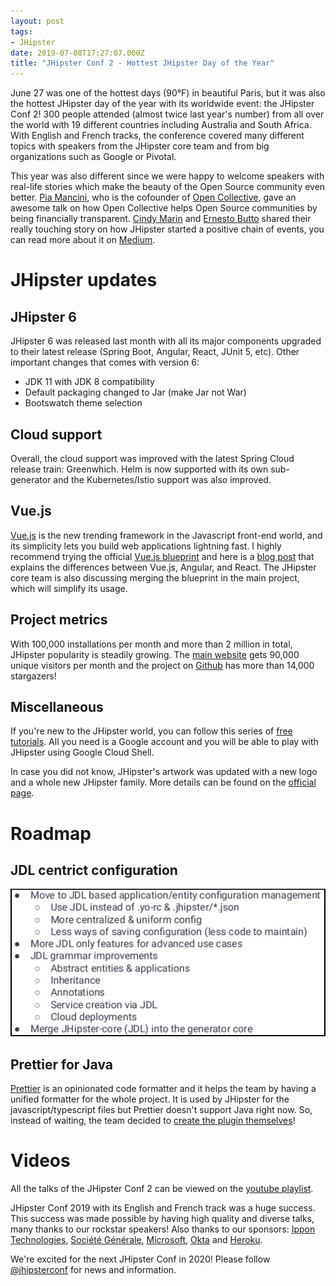 ```yaml
---
layout: post
tags:
- JHipster
date: 2019-07-08T17:27:07.000Z
title: "JHipster Conf 2 - Hottest JHipster Day of the Year"
---
```


June 27 was one of the hottest days (90°F) in beautiful Paris, but it was also the hottest JHipster day of the year with its worldwide event: the JHipster Conf 2! 300 people attended (almost twice last year's number) from all over the world with 19 different countries including Australia and South Africa. With English and French tracks, the conference covered many different topics with speakers from the JHipster core team and from big organizations such as Google or Pivotal.

This year was also different since we were happy to welcome speakers with real-life stories which make the beauty of the Open Source community even better. [Pia Mancini](https://twitter.com/piamancini), who is the cofounder of [Open Collective](https://opencollective.com/), gave an awesome talk on how Open Collective helps Open Source communities by being financially transparent. [Cindy Marin](https://twitter.com/laslorma) and [Ernesto Butto](https://twitter.com/poolebu) shared their really touching story on how JHipster started a positive chain of events, you can read more about it on [Medium](https://medium.com/@ernesto_31246/a-thank-you-letter-to-the-jhipster-team-7397ad8a09fb).

# JHipster updates 

## JHipster 6

JHipster 6 was released last month with all its major components upgraded to their latest release (Spring Boot, Angular, React, JUnit 5, etc).
Other important changes that comes with version 6:
- JDK 11 with JDK 8 compatibility
- Default packaging changed to Jar (make Jar not War)
- Bootswatch theme selection

## Cloud support

Overall, the cloud support was improved with the latest Spring Cloud release train: Greenwhich. Helm is now supported with its own sub-generator and the Kubernetes/Istio support was also improved.

## Vue.js

[Vue.js](https://vuejs.org/) is the new trending framework in the Javascript front-end world, and its simplicity lets you build web applications lightning fast. I highly recommend trying the official [Vue.js blueprint](https://github.com/jhipster/jhipster-vuejs) and here is a [blog post](https://blog.ippon.tech/creating-a-modern-web-app-using-vuejs-and-spring-boot-with-jhipster/) that explains the differences between Vue.js, Angular, and React. The JHipster core team is also discussing merging the blueprint in the main project, which will simplify its usage.

## Project metrics

With 100,000 installations per month and more than 2 million in total, JHipster popularity is steadily growing. The [main website](https://www.jhipster.tech/) gets 90,000 unique visitors per month and the project on [Github](https://github.com/jhipster/generator-jhipster) has more than 14,000 stargazers!

## Miscellaneous

If you're new to the JHipster world, you can follow this series of [free tutorials](https://github.com/jhipster/jhipster-guides). All you need is a Google account and you will be able to play with JHipster using Google Cloud Shell.

In case you did not know, JHipster's artwork was updated with a new logo and a whole new JHipster family. More details can be found on the [official page](https://www.jhipster.tech/artwork/).

# Roadmap

## JDL centrict configuration

![JDL](https://raw.githubusercontent.com/ippontech/blog-usa/master/images/2019/07/jdl.png)

## Prettier for Java

[Prettier](https://prettier.io/) is an opinionated code formatter and it helps the team by having a unified formatter for the whole project. It is used by JHipster for the javascript/typescript files but Prettier doesn't support Java right now. So, instead of waiting, the team decided to [create the plugin themselves](https://github.com/jhipster/prettier-java)!

# Videos

All the talks of the JHipster Conf 2 can be viewed on the [youtube playlist](https://www.youtube.com/playlist?list=PL6IFaLdAcgE3aSgmRyhi6eULdlrwjA5sm).

JHipster Conf 2019 with its English and French track was a huge success. This success was made possible by having high quality and diverse talks, many thanks to our rockstar speakers! Also thanks to our sponsors: [Ippon Technologies](https://www.ippon.tech/), [Société Générale](https://www.societegenerale.com/), [Microsoft](https://www.microsoft.com/), [Okta](https://www.okta.com/) and [Heroku](https://www.heroku.com/).

We're excited for the next JHipster Conf in 2020! Please follow [@jhipsterconf](https://twitter.com/jhipsterconf) for news and information.
